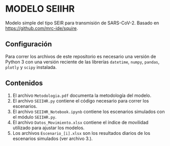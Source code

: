 # MODELO SEIIHR

Modelo simple del tipo SEIR para transmisión de SARS-CoV-2. Basado en https://github.com/mrc-ide/squire.

## Configuración

Para correr los archivos de este repositorio es necesario una versión de Python 3 con una versión reciente de las librerías `datetime`, `numpy`, `pandas`, `plotly` y `scipy` instalada.

## Contenidos

1. El archivo `Metodologia.pdf` documenta la metodología del modelo.
2. El archivo `SEIIHR.py` contiene el código necesario para correr los escenarios.
3. El archivo `SEIIHR_Notebook.ipynb` contiene los escenarios simulados con el módulo `SEIIHR.py`.
4. El archivo `Datos_Movimiento.xlsx` contiene el índice de movilidad utilizado para ajustar los modelos.
5. Los archivos `Escenario_[i].xlsx` son los resultados diarios de los escenarios simulados (ver archivo 3.).
